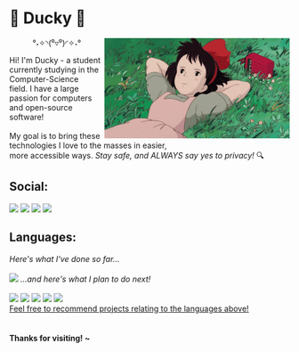 <h1>🍃 Ducky 🍃</h1>
<img align="right" src="https://github.com/dvcky/dvcky/raw/main/assets/kiki.gif" style="height: 180px;" />
<p align="center">°˖✧◝(⁰▿⁰)◜✧˖°</p>
<p>Hi! I'm Ducky - a student currently studying in the Computer-Science<br>
field. I have a large passion for computers and open-source software!<br><br>
My goal is to bring these technologies I love to the masses in easier,<br>
more accessible ways. <i>Stay safe, and ALWAYS say yes to privacy!</i> 🔍</p>
<h2>Social:</h2>
<a href="https://discord.com/users/213915368039645184"><img src="https://img.shields.io/badge/discord-5865F2?style=for-the-badge&logo=discord&logoColor=white"></a>
<a href="https://matrix.to/#/@dvcky:matrix.org"><img src="https://img.shields.io/badge/element-0DBD8B?style=for-the-badge&logo=element&logoColor=white"></a>
<a href="http://steamcommunity.com/profiles/76561198267244200"><img src="https://img.shields.io/badge/steam-000000?style=for-the-badge&logo=steam&logoColor=white"></a>
<a href="https://dvcky.github.io"><img src="https://img.shields.io/badge/website-FF7139?style=for-the-badge&logo=firefoxbrowser&logoColor=white"></a>
<h2>Languages:</h2>
<i>Here's what I've done so far...</i><br><br>
<img src="https://github-readme-stats.vercel.app/api/top-langs/?username=dvcky&layout=compact&hide_title=true&card_width=360">
<i>...and here's what I plan to do next!</i><br><br>
<a href="https://go.dev/"><img src="https://img.shields.io/badge/go-00ADD8?style=for-the-badge&logo=go&logoColor=white"></a>
<a href="https://www.oracle.com/java/"><img src="https://img.shields.io/badge/java-f8981d?style=for-the-badge&logo=openjdk&logoColor=white"></a>
<a href="https://www.qt.io/"><img src="https://img.shields.io/badge/qt-41CD52?style=for-the-badge&logo=qt&logoColor=white"></a>
<a href="https://www.ruby-lang.org/"><img src="https://img.shields.io/badge/ruby-CC342D?style=for-the-badge&logo=ruby&logoColor=white"></a>
<a href="https://www.sqlite.org/"><img src="https://img.shields.io/badge/sqlite-003B57?style=for-the-badge&logo=sqlite&logoColor=white"></a><br>
<ins>Feel free to recommend projects relating to the languages above!</ins><br><br>
<h4>Thanks for visiting! ~</h4>
